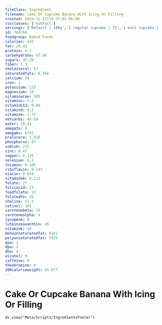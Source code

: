 ```yaml
---
fileClass: Ingredient
filename: Cake Or Cupcake Banana With Icing Or Filling
created: 2024-12-21T19:27:02-06:00
cssclasses: ['nutFact']
servings: ['Default | 100g','1 regular cupcake | 75','1 mini cupcake | 25','1 bundt or tube cake (approx 10" dia) | 1292','1 piece (1/12 of 10" dia) | 108','1 piece (1/10 of loaf) | 87','1 loaf cake (9" x 5") | 869','1 cubic inch | 6']
id: 784760
foodgroup: Baked Foods
calories: 435
fat: 26.42
protein: 4.1
carbohydrate: 47.98
sugars: 35.26
fiber: 1.3
cholesterol: 57
saturatedfats: 8.766
calcium: 29
iron: 1
potassium: 123
magnesium: 19
vitaminarae: 105
vitaminc: 1.2
vitaminb12: 0.09
vitamind: 0.1
vitamine: 1.72
netcarbs: 46.68
water: 20.41
omega3s: 8
omega6s: 6741
pralscore: 1.016
phosphorus: 67
sodium: 222
zinc: 0.47
copper: 0.135
selenium: 8.2
thiamin: 0.105
riboflavin: 0.143
niacin: 0.849
vitaminb6: 0.113
folate: 27
folicacid: 13
foodfolate: 13
folatedfe: 36
choline: 27.5
retinol: 103
carotenebeta: 25
carotenealpha: 4
lycopene: 0
luteinzeaxanthin: 45
vitamink: 14
monounsaturatedfat: 8162
polyunsaturatedfat: 7925
epa: 1
dpa: 3
dha: 4
alcohol: 0
caffeine: 0
theobromine: 0
200calorieweight: 45.977
---
```


# Cake Or Cupcake Banana With Icing Or Filling

```dataviewjs
dv.view("Meta/Scripts/IngredientsFooter")
```